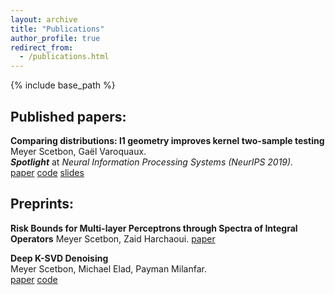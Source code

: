 ```yaml
---
layout: archive
title: "Publications"
author_profile: true
redirect_from:
  - /publications.html
---
```



{% include base_path %}


## Published papers:
**Comparing distributions: l1 geometry improves kernel two-sample testing**  
Meyer Scetbon, Gaël Varoquaux.  
***Spotlight*** at *Neural Information Processing Systems (NeurIPS 2019).*  
[paper](https://arxiv.org/pdf/1909.09264.pdf)
[code](https://github.com/meyerscetbon/l1_two_sample_test)
[slides](/files/Spotlight_NeurIPS_2019.pdf)



## Preprints:
**Risk Bounds for Multi-layer Perceptrons through Spectra of Integral Operators**
Meyer Scetbon, Zaid Harchaoui.
[paper](https://arxiv.org/pdf/2002.12640.pdf)

**Deep K-SVD Denoising**  
Meyer Scetbon, Michael Elad, Payman Milanfar.   
[paper](https://arxiv.org/pdf/1909.13164.pdf)
[code](https://github.com/meyerscetbon/Deep-K-SVD)


